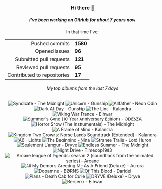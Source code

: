 <div align="center">
  <h3>Hi there 👋</h3>
  <h5>I've been working on GitHub for about 7 years now</h5>
  <p>In that time I've:</p>
  <table>
    <tr>
      <td align="right">Pushed commits</td>
      <td><strong>1580</strong></td>
    </tr>
    <tr>
      <td align="right">Opened issues</td>
      <td><strong>96</strong></td>
    </tr>
    <tr>
      <td align="right">Submitted pull requests</td>
      <td><strong>121</strong></td>
    </tr>
    <tr>
      <td align="right">Reviewed pull requests</td>
      <td><strong>95</strong></td>
    </tr>
    <tr>
      <td align="right">Contributed to repositories</td>
      <td><strong>17</strong></td>
    </tr>
  </table>

</div>
<!-- [![GitHub Streak](https://streak-stats.demolab.com?user=darynwhite&theme=dark&hide_border=true&date_format=%5BY.%5Dn.j&background=45%2C192ED0%2C000000)](https://git.io/streak-stats) -->

<div align="center">
  <h6>My top albums from the last 7 days</h6>
</div>


<!-- lastfm -->
<p align="center"><img src="https://lastfm.freetls.fastly.net/i/u/64s/3f4af1304c37e86a5329a169352d7820.png" title="Syndicate - The Midnight"> <img src="https://lastfm.freetls.fastly.net/i/u/64s/d8c69121d829c66b65e6003a5d4415f8.jpg" title="Unicorn - Gunship"> <img src="https://lastfm.freetls.fastly.net/i/u/64s/fdcd8a3afa4a5584cc585c5ee6d06873.jpg" title="Allfather - Neon Odin"> <img src="https://lastfm.freetls.fastly.net/i/u/64s/c2402f6c2f3b47ab134051c80ed6f480.jpg" title="Dark All Day - Gunship"> <img src="https://lastfm.freetls.fastly.net/i/u/64s/108217d96c01fa54d7e236bfd76895ac.png" title="The Line - Kalandra"> <img src="https://lastfm.freetls.fastly.net/i/u/64s/a4b0ca89a071af2b87aa9e24cd7b9294.jpg" title="Viking War Trance - Eihwar"> <img src="https://lastfm.freetls.fastly.net/i/u/64s/a8816946dc53e5400bda5c0bb1ee487a.jpg" title="Summer's Gone (10 Year Anniversary Edition) - ODESZA"> <img src="https://lastfm.freetls.fastly.net/i/u/64s/0c4b4d65203882c7b78bb629f38cb3c2.jpg" title="Horror Show (The Instrumentals) - The Midnight"> <img src="https://lastfm.freetls.fastly.net/i/u/64s/282c3bf58a2d2d9b99be592321d8760c.jpg" title="A Frame of Mind - Kalandra"> <img src="https://lastfm.freetls.fastly.net/i/u/64s/3410c69b8e221724593c87cc25b972d7.jpg" title="Kingdom Two Crowns: Norse Lands Soundtrack (Extended) - Kalandra"> <img src="https://lastfm.freetls.fastly.net/i/u/64s/9c019286f3282154a84d5f149e2b938c.jpg" title="A6 - Lights"> <img src="https://lastfm.freetls.fastly.net/i/u/64s/1a4bc05c59aa286d875d031437df390f.jpg" title="The Beginning - Nina"> <img src="https://lastfm.freetls.fastly.net/i/u/64s/a6ee015fe1bc4d86cdb9b7c76778e7a6.jpg" title="Strange Trails - Lord Huron"> <img src="https://lastfm.freetls.fastly.net/i/u/64s/66a212ca52b0b2005837c8b8c549378b.jpg" title="Seulement L'amour - Dryve"> <img src="https://lastfm.freetls.fastly.net/i/u/64s/7c804b2219fb1978fd44013c9bfa5e24.jpg" title="Endless Summer - The Midnight"> <img src="https://lastfm.freetls.fastly.net/i/u/64s/debfd82986a73ee82c651cc4a3e914f5.jpg" title="Night Drive - Timecop1983"> <img src="https://lastfm.freetls.fastly.net/i/u/64s/e7afa92b8a8e4ecc3e5e7b1a0ec18e6b.png" title="Arcane league of legends: season 2 (soundtrack from the animated series) - Arcane"> <img src="https://lastfm.freetls.fastly.net/i/u/64s/3b34f6f1b339e9857fb276c318cb8b05.jpg" title="All My Demons Greeting Me As A Friend (Deluxe) - Aurora"> <img src="https://lastfm.freetls.fastly.net/i/u/64s/700416badcde194ec1319d86b4d22b0a.jpg" title="Dopamine - BØRNS"> <img src="https://lastfm.freetls.fastly.net/i/u/64s/488c1cd998e80dec58b42b3330f9bcaf.jpg" title="Of This Blood - Daridel"> <img src="https://lastfm.freetls.fastly.net/i/u/64s/e75c6fe7df0c4cefb230704cc1adb0ce.png" title="Plans - Death Cab for Cutie"> <img src="https://lastfm.freetls.fastly.net/i/u/64s/af5ee011b7f8ce55a0e49954ef5c1f54.jpg" title="DRYVE (Deluxe) - Dryve"> <img src="https://lastfm.freetls.fastly.net/i/u/64s/47d6fc9e62e7ff1551e1b07dcca79e02.jpg" title="Berserkr - Eihwar"> </p>
